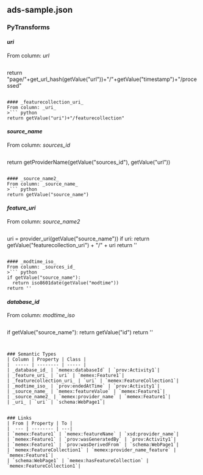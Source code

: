 ## ads-sample.json

### PyTransforms
#### _uri_
From column: _url_
>``` python
return "page/"+get_url_hash(getValue("url"))+"/"+getValue("timestamp")+"/processed"
```

#### _featurecollection_uri_
From column: _uri_
>``` python
return getValue("uri")+"/featurecollection"
```

#### _source_name_
From column: _sources_id_
>``` python
return getProviderName(getValue("sources_id"), getValue("url"))
```

#### _source_name2_
From column: _source_name_
>``` python
return getValue("source_name")
```

#### _feature_uri_
From column: _source_name2_
>``` python
uri = provider_uri(getValue("source_name"))
if uri:
  return getValue("featurecollection_uri") + "/" + uri
return ''
```

#### _modtime_iso_
From column: _sources_id_
>``` python
if getValue("source_name"):
  return iso8601date(getValue("modtime"))
return ''
```

#### _database_id_
From column: _modtime_iso_
>``` python
if getValue("source_name"):
  return getValue("id")
return ''
```


### Semantic Types
| Column | Property | Class |
|  ----- | -------- | ----- |
| _database_id_ | `memex:databaseId` | `prov:Activity1`|
| _feature_uri_ | `uri` | `memex:Feature1`|
| _featurecollection_uri_ | `uri` | `memex:FeatureCollection1`|
| _modtime_iso_ | `prov:endedAtTime` | `prov:Activity1`|
| _source_name_ | `memex:featureValue` | `memex:Feature1`|
| _source_name2_ | `memex:provider_name` | `memex:Feature1`|
| _uri_ | `uri` | `schema:WebPage1`|


### Links
| From | Property | To |
|  --- | -------- | ---|
| `memex:Feature1` | `memex:featureName` | `xsd:provider_name`|
| `memex:Feature1` | `prov:wasGeneratedBy` | `prov:Activity1`|
| `memex:Feature1` | `prov:wasDerivedFrom` | `schema:WebPage1`|
| `memex:FeatureCollection1` | `memex:provider_name_feature` | `memex:Feature1`|
| `schema:WebPage1` | `memex:hasFeatureCollection` | `memex:FeatureCollection1`|
